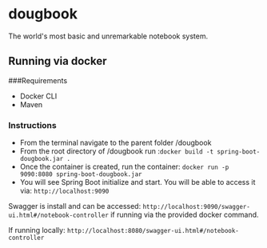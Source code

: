 # dougbook
The world's most basic and unremarkable notebook system.

## Running via docker
###Requirements
- Docker CLI
- Maven

### Instructions
- From the terminal navigate to the parent folder /dougbook
- From the root directory of /dougbook run :````docker build -t spring-boot-dougbook.jar . ````
- Once the container is created, run the container: 
````docker run -p 9090:8080 spring-boot-dougbook.jar````
- You will see Spring Boot initialize and start. You will be able to access it via: 
```` http://localhost:9090 ````

Swagger is install and can be accessed:
``http://localhost:9090/swagger-ui.html#/notebook-controller``
if running via the provided docker command.

If running locally: 
``http://localhost:8080/swagger-ui.html#/notebook-controller``

